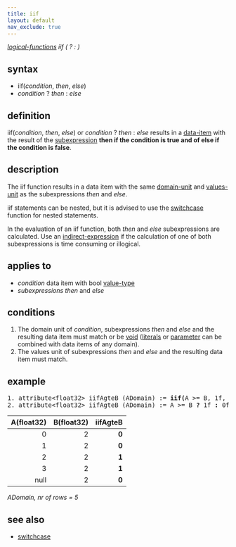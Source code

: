 ```yaml
---
title: iif
layout: default
nav_exclude: true
---
```

*[logical-functions](logical-functions) iif ( ? : )*

## syntax

- iif(*condition*, *then*, *else*)
- *condition* ? *then* : *else*

## definition

iif(*condition*, *then*, *else*) or *condition* ? *then* : *else* results in a [data-item](data-item) with the result of the [subexpression](subexpression) **then if the condition is true and of else if the condition is false**.

## description

The iif function results in a data item with the same [domain-unit](domain-unit) and [values-unit](values-unit) as the subexpressions *then* and *else*.

iif statements can be nested, but it is advised to use the [switchcase](switchcase) function for nested statements.

In the evaluation of an iif function, both *then* and *else* subexpressions are calculated. Use an [indirect-expression](indirect-expression) if the calculation of one of both subexpressions is time consuming or illogical.

## applies to

- *condition* data item with bool [value-type](value-type)
- *subexpressions* *then* and *else*

## conditions

1. The domain unit of *condition*, subexpressions *then* and *else* and the resulting data item must match or be [void](void) ([literals](https://en.wikipedia.org/wiki/Literal_(computer_programming)) or [parameter](parameter) can be combined with data items of any domain).
2. The values unit of subexpressions *then* and *else* and the resulting data item must match.

## example

<pre>
1. attribute&lt;float32&gt; iifAgteB (ADomain) := <B>iif(</B>A &gt;= B, 1f, 0f<B>)</B>;
2. attribute&lt;float32&gt; iifAgteB (ADomain) := A &gt;= B <B>?</B> 1f <B>:</B> 0f;
</pre>

| A(float32) | B(float32) | iifAgteB |
|-----------:|-----------:|---------:|
| 0          | 2          | **0**    |
| 1          | 2          | **0**    |
| 2          | 2          | **1**    |
| 3          | 2          | **1**    |
| null       | 2          | **0**    |

*ADomain, nr of rows = 5*

## see also

- [switchcase](switchcase)